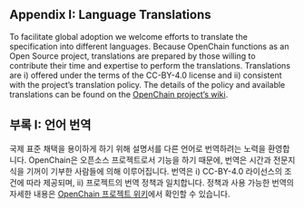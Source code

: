 ## Appendix I: Language Translations

To facilitate global adoption we welcome efforts to translate the specification into different languages. Because OpenChain functions as an Open Source project, translations are prepared by those willing to contribute their time and expertise to perform the translations. Translations are i) offered under the terms of the CC-BY-4.0 license and ii) consistent with the project’s translation policy.  The details of the policy and available translations can be found on the [OpenChain project’s wiki](https://wiki.linuxfoundation.org/openchain/spec-translations).

## 부록 I: 언어 번역

국제 표준 채택을 용이하게 하기 위해 설명서를 다른 언어로 번역하려는 노력을 환영합니다. OpenChain은 오픈소스 프로젝트로서 기능을 하기 때문에, 번역은 시간과 전문지식을 기꺼이 기부한 사람들에 의해 이루어집니다. 번역은 i) CC-BY-4.0 라이선스의 조건에 따라 제공되며, ii) 프로젝트의 번역 정책과 일치합니다. 정책과 사용 가능한 번역의 자세한 내용은 [OpenChain 프로젝트 위키](https://wiki.linuxfoundation.org/openchain/spec-translations)에서 확인할 수 있습니다. 
